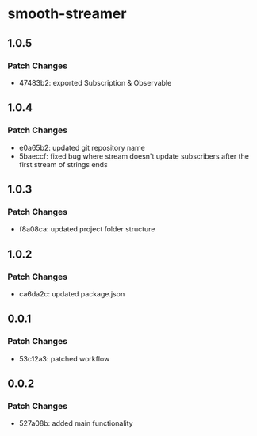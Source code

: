 # smooth-streamer

## 1.0.5

### Patch Changes

- 47483b2: exported Subscription & Observable

## 1.0.4

### Patch Changes

- e0a65b2: updated git repository name
- 5baeccf: fixed bug where stream doesn't update subscribers after the first stream of strings ends

## 1.0.3

### Patch Changes

- f8a08ca: updated project folder structure

## 1.0.2

### Patch Changes

- ca6da2c: updated package.json

## 0.0.1

### Patch Changes

- 53c12a3: patched workflow

## 0.0.2

### Patch Changes

- 527a08b: added main functionality
